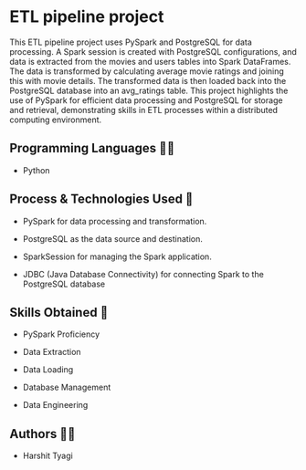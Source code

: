 
# ETL pipeline project

This ETL pipeline project uses PySpark and PostgreSQL for data processing. A Spark session is created with PostgreSQL configurations, and data is extracted from the movies and users tables into Spark DataFrames. The data is transformed by calculating average movie ratings and joining this with movie details. The transformed data is then loaded back into the PostgreSQL database into an avg_ratings table. This project highlights the use of PySpark for efficient data processing and PostgreSQL for storage and retrieval, demonstrating skills in ETL processes within a distributed computing environment.
##  Programming Languages 👨‍💻

- Python
## Process & Technologies Used 📜


- PySpark for data processing and transformation.

- PostgreSQL as the data source and destination.

- SparkSession for managing the Spark application.

- JDBC (Java Database Connectivity) for connecting Spark to the PostgreSQL database
## Skills Obtained 🔑

- PySpark Proficiency

- Data Extraction
- Data Loading

- Database Management
- Data Engineering



## Authors 🧑‍🏫

- Harshit Tyagi

